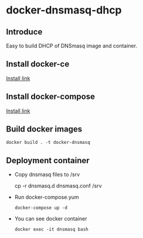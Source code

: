 # docker-dnsmasq-dhcp
## Introduce
Easy to build DHCP of DNSmasq image and container.
## Install docker-ce
[Install link](https://docs.docker.com/install/linux/docker-ce/ubuntu/)
## Install docker-compose
[Install link](https://docs.docker.com/compose/)
## Build docker images
`docker build . -t docker-dnsmasq`
## Deployment container
* Copy dnsmasq files to /srv

  cp -r dnsmasq.d dnsmasq.conf /srv

* Run docker-compose.yum

  `docker-compose up -d`
  
* You can see docker container

  `docker exec -it dnsmasq bash`
